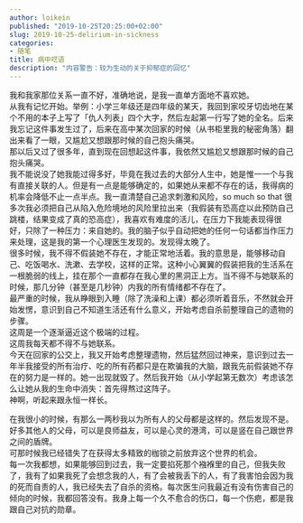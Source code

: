 ```yaml
---
author: loikein
published: "2019-10-25T20:25:00+02:00"
slug: 2019-10-25-delirium-in-sickness
categories:
- 随笔
title: 病中呓语
description: "内容警告：较为生动的关于抑郁症的回忆"
---
```

我和我家那位关系一直不好，准确地说，是我一直单方面地不喜欢她。  
从我有记忆开始。举例：小学三年级还是四年级的某天，我回到家咬牙切齿地在某个不用的本子上写了「仇人列表」四个大字，然后左起第一行写了她的全名。后来我忘记这件事发生过了，后来在高中某次回家的时候（从书柜里我的秘密角落）翻出来看了一眼，又尴尬又想跟那时候的自己抱头痛哭。  
那以后又过了很多年，直到现在回想起这件事，我依然又尴尬又想跟那时候的自己抱头痛哭。  
我不能说没了她我能过得多好，毕竟在我过去的大部分人生中，她是惟一一个与我有直接关联的人。但是有一点是能够确定的，如果她从来都不存在的话，我得病的机率会降低不止一点半点。我一直清楚自己追求刺激和风险，so much so that 很多次我必须把自己从陷入危险境地的风险里拉出来（我假装有恐高症以此预防自己跳楼，结果变成了真的恐高症），我喜欢有难度的活儿，在压力下我能表现得很好，只除了一种压力：来自她的。我的脑子似乎自动把她的任何一句话都当作压力来处理，这是我的第一个心理医生发现的。发现得太晚了。  
很多时候，我不得不假装她不存在，才能正常地活着。我的意思是，能够移动自己、吃饭喝水、洗漱、去学校，这样的正常。这种小心翼翼的假装把我的生活系在一根脆弱的线上，挂在那个一直都存在我心里的黑洞正上方。当不得不与她联系的时候，那几分钟（甚至是几秒钟）内我的所有情绪都不存在了。  
最严重的时候，我从睁眼到入睡（除了洗澡和上课）都必须听着音乐，不然就会开始发愣，意识到自己不知道生活还有什么意义，开始考虑自杀前整理自己的遗物的步骤。  
这周是一个逐渐逼近这个极端的过程。  
这周我每天都不得不与她联系。  
今天在回家的公交上，我又开始考虑整理遗物，然后猛然回过神来，意识到过去一年半我接受的所有治疗、吃的所有药都只是在欺骗我的大脑，跟我先前假装她不存在的努力是一样的。她一出现就毁了。然后我开始（从小学起第无数次）考虑该怎么让她从我的生命中消失：首先得熬过这阵子。  
神啊，听起来跟永恒一样长。  
  
在我很小的时候，有那么一两秒我以为所有人的父母都是这样的。然后发现不是。好多其他人的父母，可以是良师益友，可以是心灵的港湾，可以是竖在自己跟世界之间的盾牌。  
可那时候我已经错失了在获得太多精致的枷锁之前放弃这个世界的机会。  
每一次我都想，如果能够回到过去，我一定要掐死那个襁褓里的自己，但我失败了，我有了如果我死了会想念我的人，有了会被我丢下的人，有了我害怕会因为我的死而自责的人，我已经失去了自杀的资格。每次医生问我最近有没有伤害自己的倾向的时候，我都回答没有。我身上每一个久不愈合的伤口，每一个伤疤，都是我跟自己对抗的勋章。

